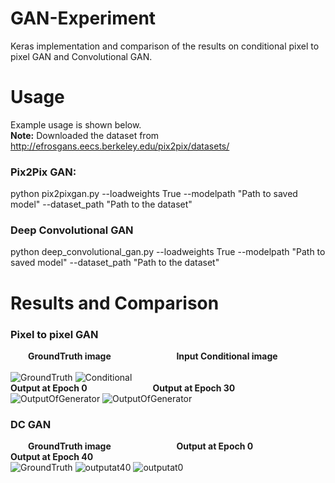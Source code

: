 # GAN-Experiment

Keras implementation and comparison of the results on conditional pixel to pixel GAN and Convolutional GAN. 

# Usage
Example usage is shown below.<br />
**Note:** Downloaded the dataset from http://efrosgans.eecs.berkeley.edu/pix2pix/datasets/

### Pix2Pix GAN:
python pix2pixgan.py --loadweights True --modelpath "Path to saved model" --dataset_path "Path to the dataset" 

### Deep Convolutional GAN
python deep_convolutional_gan.py --loadweights True --modelpath "Path to saved model" --dataset_path "Path to the dataset"


# Results and Comparison

### Pixel to pixel GAN
**&emsp;&emsp;GroundTruth image &emsp;&emsp;&emsp;&emsp;&emsp;&emsp;&emsp; Input Conditional image &emsp;&emsp;&emsp;&emsp;&emsp;&emsp;&emsp;<br />**
![GroundTruth](https://user-images.githubusercontent.com/20317408/176627061-5c2e629c-678c-4527-a7ea-702bf2629bb0.png)
![Conditional](https://user-images.githubusercontent.com/20317408/176627106-34d14b3a-0571-4b99-b0ae-1a83625a7467.png)
<br /> **Output at Epoch 0 &emsp;&emsp;&emsp;&emsp;&emsp;&emsp;&emsp; Output at Epoch 30** <br />
![OutputOfGenerator](https://user-images.githubusercontent.com/20317408/176627128-42bd66ba-61d1-4fa7-9056-e7f2012101dc.png)
![OutputOfGenerator](https://user-images.githubusercontent.com/20317408/176627356-ccda5a3b-3d1d-485d-a0b2-85c8efc9aa3d.png)

### DC GAN
**&emsp;&emsp;GroundTruth image &emsp;&emsp;&emsp;&emsp;&emsp;&emsp;&emsp; Output at Epoch 0 &emsp;&emsp;&emsp;&emsp;&emsp;&emsp;&emsp; Output at Epoch 40<br />**
![GroundTruth](https://user-images.githubusercontent.com/20317408/176629428-85ee8999-358d-4640-8817-6c7e0fd7ee1e.png)
![outputat40](https://user-images.githubusercontent.com/20317408/176629614-7993e387-ffda-4ce2-b0c6-5f42e3aa2e8e.png)
![outputat0](https://user-images.githubusercontent.com/20317408/176629665-a589db76-6df8-4f9f-9a89-7bf29fd5bb90.png)












